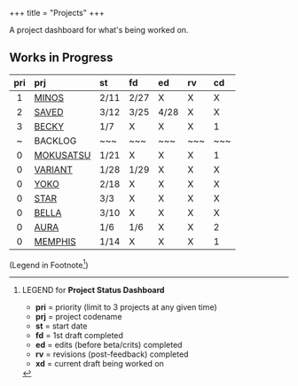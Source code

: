 +++ 
title = "Projects" 
+++

A project dashboard for what's being worked on.

## Works in Progress

| pri | prj | st | fd | ed | rv | cd | 
| :---: | :--- | :--- | :--- | :--- | :--- | :--- |
| 1 | [MINOS](https://journal.jinnzhong.com/tags/prj-minos/) | 2/11 | 2/27 | X | X | X | 2 | 
| 2 | [SAVED](https://journal.jinnzhong.com/tags/prj-saved/) | 3/12 | 3/25 | 4/28 | X | X | 3 |
| 3 | [BECKY](https://journal.jinnzhong.com/tags/prj-becky/) | 1/7 | X | X | X | 1 | 
| ~ | BACKLOG | ~~~ | ~~~ | ~~~ | ~~~ | ~~~ | 
| 0 | [MOKUSATSU](https://journal.jinnzhong.com/tags/prj-mokusatsu/) | 1/21 | X | X | X | 1 | 
| 0 | [VARIANT](https://journal.jinnzhong.com/tags/prj-variant/) | 1/28 | 1/29 | X | X | X | 2 | 
| 0 | [YOKO](https://journal.jinnzhong.com/tags/prj-yoko/) | 2/18 | X | X | X | X | 1 |
| 0 | [STAR](https://journal.jinnzhong.com/tags/prj-star/) | 3/3 | X | X | X | X | 1 |
| 0 | [BELLA](https://journal.jinnzhong.com/tags/prj-bella/) | 3/10 | X | X | X | X | 1 |
| 0 | [AURA](https://journal.jinnzhong.com/tags/prj-aura/) | 1/6 | 1/6 | X | X | 2 | 
| 0 | [MEMPHIS](https://journal.jinnzhong.com/tags/prj-memphis/) | 1/14 | X | X | X | 1 | 
(Legend in Footnote[^1])


[^1]: LEGEND for **Project Status Dashboard**

    * **pri** = priority (limit to 3 projects at any given time)
    * **prj** = project codename
    * **st** = start date
    * **fd** = 1st draft completed
    * **ed** = edits (before beta/crits) completed
    * **rv** = revisions (post-feedback) completed
    * **xd** = current draft being worked on
